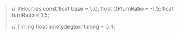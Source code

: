 >// Velocities
>const float base = 5.0;
>float OPturnRatio = -1.5;
>float turnRatio = 1.5;
>
>// Timing
>float ninetydegturntiming = 0.4;
